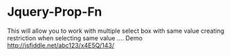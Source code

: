 Jquery-Prop-Fn
==============

This will allow you to work with multiple select box with same value creating restriction when selecting same value .... Demo http://jsfiddle.net/abc123/x4E5Q/143/
